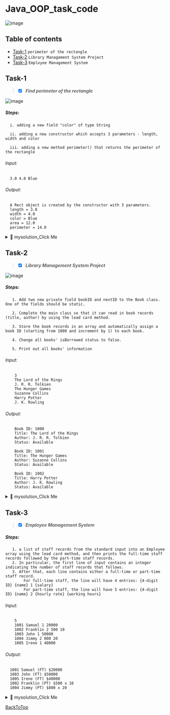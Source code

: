 # Java_OOP_task_code
![image](https://user-images.githubusercontent.com/78548649/199979599-626150fb-173c-4f03-b76b-9e41f4979fee.png)


## Table of contents
* [Task-1](#task-1) ``perimeter of the rectangle``
* [Task-2](#task-2) ``Library Management System Project``
* [Task-3](#task-3) ``Employee Management System``


## Task-1

>- [x] ___Find perimeter of the rectangle___

![image](https://user-images.githubusercontent.com/78548649/199996666-92bbc0b9-125b-4e43-b3d4-5c96aef22266.png)


##### Steps: 
      i. adding a new field "color" of type String

      ii. adding a new constructor which accepts 3 parameters - length, width and color

      iii. adding a new method perimeter() that returns the perimeter of the rectangle

###### Input:
      3.0 4.0 Blue

###### Output:
      A Rect object is created by the constructor with 3 parameters.
      length = 3.0
      width = 4.0
      color = Blue
      area = 12.0
      perimeter = 14.0

<details><summary> 👋 mysolution_Click Me </summary>
<p>

````ruby
      import java.util.Scanner;

      public class RectClass {
          double length;	
          double width;
          String color;

          double area() {	
              return length*width;
          }

          double perimeter() {
              return 2*(length + width);
          }

          void showInfo() {
              System.out.println("length = " + length);
              System.out.println("width = " + width);
              System.out.println("color = " + color);
              System.out.println("area = " + area());
              System.out.println("perimeter = " + perimeter());
          }

          RectClass(double l, double w, String c) { 
              System.out.println("A Rect object is created by the constructor with 3 parameters.");
              length = l;
              width = w;
              color= c;
          }

          public static void main(String[] args) {
              Scanner input = new Scanner(System.in);

              RectClass rect;

              rect = new RectClass(input.nextDouble(), input.nextDouble(), input.next());
              rect.showInfo();

          }
      }
`````
</p>
</details>


## Task-2 

>- [x] ___Library Management System Project___

![image](https://user-images.githubusercontent.com/78548649/199983390-09cd2cf9-cd01-408d-ae7a-71ca3cd59a15.png)


##### Steps: 
       1. Add two new private field bookID and nextID to the Book class. One of the fields should be static.
           
       2. Complete the main class so that it can read in book records (title, author) by using the lead card method.
           
       3. Store the book records in an array and automatically assign a book ID (starting from 1000 and increment by 1) to each book.
           
       4. Change all books' isBorrowed status to false.
           
       5. Print out all books' information

###### Input:
        3
        The Lord of the Rings
        J. R. R. Tolkien
        The Hunger Games
        Suzanne Collins
        Harry Potter
        J. K. Rowling

###### Output:
        Book ID: 1000
        Title: The Lord of the Rings
        Author: J. R. R. Tolkien
        Status: Available

        Book ID: 1001
        Title: The Hunger Games
        Author: Suzanne Collins
        Status: Available

        Book ID: 1002
        Title: Harry Potter
        Author: J. K. Rowling
        Status: Available
   
<details><summary> 👋 mysolution_Click Me </summary>
<p>

 ````ruby
 import java.util.Scanner;

      class Book{
          private static Integer nextID = 1000;
          private Integer bookID;
          private String title;
          private String author;
          private boolean isBorrowed;

          public Book(String title, String author){
              this.title = title;
              this.author = author;
              this.isBorrowed = false;
              this.bookID  = nextID++;
          }

          public void borrowBook(){
              isBorrowed = true;
          }

          public void returnBook(){
              isBorrowed = false;
          }

          public boolean isBookBorrowed(){
              return isBorrowed;
          }

          public void show() {
              System.out.println("Book ID: " + bookID);
              System.out.println("Title: " + title);
              System.out.println("Author: " + author);
              System.out.print("Status: ");
              if (isBorrowed)
                  System.out.println("Not Available");
              else
                  System.out.println("Available");
              System.out.println();
          }
      }

      public class MyClass {
          public static void main(String args[]) {

               Scanner input = new Scanner(System.in);
             int num = input.nextInt();
             input.nextLine();

             Book[] books = new Book[num];
              String title;
              String author;
             for (int i=0; i<num; i++) {
                  title = input.nextLine();
                  author = input.nextLine();
                  books[i] = new Book(title,author);
             }
             for (int i = 0; i < num; i++) {
              books[i].show();
        }
    }
}
`````
</p>
</details>
 
 ## Task-3
 >- [x] ___Employee Management System___
 
 ##### Steps: 
       1. a list of staff records from the standard input into an Employee array using the lead card method, and then prints the full-time staff records followed by the part-time staff records.
       2. In particular, the first line of input contains an integer indicating the number of staff records that follows.
       3. After that, each line contains either a full-time or part-time staff record.
            For full-time staff, the line will have 4 entries: {4-digit ID} {name} 1 {salary}
            For part-time staff, the line will have 5 entries: {4-digit ID} {name} 2 {hourly rate} {working hours}

###### Input:
        5
        1001 Samuel 1 20000
        1002 Franklin 2 500 10
        1003 John 1 50000
        1004 Jimmy 2 800 20
        1005 Irene 1 40000

###### Output:
      1001 Samuel (FT) $20000
      1003 John (FT) $50000
      1005 Irene (FT) $40000
      1002 Franklin (PT) $500 x 10
      1004 Jimmy (PT) $800 x 20


<details><summary> 👋 mysolution_Click Me </summary>
<p>

 ````ruby
      import java.util.Scanner;

      class Employee {            // DO NOT modify this class
          private int ID;         // 4-digit integer
          private String name;

          Employee(int ID, String name) {
              this.ID = ID;
              this.name = name;
          }

          public int getID() {
              return ID;
          }

          public String getName() {
              return name;
          }

          public String toString() {
              return ID + " " + name;
          }
      }

      class FTstaff extends Employee {
          // Complete the subclass with a new field (salary), a constructor and override toString()
          private int salary;
          public FTstaff(int ID, String name,int salary){
              super(ID,name);
              this.salary=salary;
          }

          public String toString() {
              return super.toString() + " (FT) $"+ salary;
          }
      }

      class PTstaff extends Employee {
          // Complete the subclass with two new fields (hourly rate and working hours), a constructor and override toString()
          private int hourlyRate;
          private int workingHours;

          public PTstaff(int ID, String name,int hourlyRate,int workingHours){
              super(ID,name);
              this.hourlyRate=hourlyRate;
              this.workingHours=workingHours;
          }


      public String toString() {
              return super.toString() + " (PT) $" + hourlyRate + " x " + workingHours;
          }
      }

      public class EmployeeTest {
          public static void main(String args[]) {
              Scanner input=new Scanner(System.in);
              int num=input.nextInt();
              input.nextLine();

              Employee[] staff = new Employee[num];

              for (int i=0; i<num; i++) {
                  int id = input.nextInt();
                  String name = input.next();
                  int mode = input.nextInt(); // 1: full time and 2: part time

                  // Create either FTstaff or PTstaff and put into the array staff (3 lines)
                  if(mode==1)
                      staff[i]=new FTstaff(id,name,input.nextInt());
                  else       
                      staff[i]=new PTstaff(id,name,input.nextInt(),input.nextInt());
              }

              for (Employee e: staff) {
                  // add one line to print full-time staff only
                  if(e instanceof FTstaff)
                      System.out.println(e);
              }        

              for (Employee e: staff) {
                  // add one line to print part-time staff only
                  if(e instanceof PTstaff)
                      System.out.println(e);
        }
    }
}


`````
</p>
</details>

[BackToTop](#table-of-contents)
